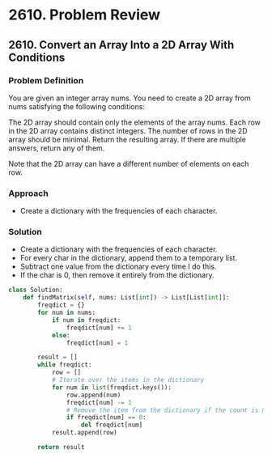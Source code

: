 # 2610. Problem Review

## 2610. Convert an Array Into a 2D Array With Conditions

### Problem Definition
You are given an integer array nums. You need to create a 2D array from nums satisfying the following conditions:

The 2D array should contain only the elements of the array nums.
Each row in the 2D array contains distinct integers.
The number of rows in the 2D array should be minimal.
Return the resulting array. If there are multiple answers, return any of them.

Note that the 2D array can have a different number of elements on each row.


### Approach
- Create a dictionary with the frequencies of each character.

### Solution
- Create a dictionary with the frequencies of each character.
- For every char in the dictionary, append them to a temporary list.
- Subtract one value from the dictionary every time I do this.
- If the char is 0, then remove it entirely from the dictionary.

```python
class Solution:
    def findMatrix(self, nums: List[int]) -> List[List[int]]:
        freqdict = {}
        for num in nums:
            if num in freqdict:
                freqdict[num] += 1
            else:
                freqdict[num] = 1

        result = []
        while freqdict:
            row = []
            # Iterate over the items in the dictionary
            for num in list(freqdict.keys()):
                row.append(num)
                freqdict[num] -= 1
                # Remove the item from the dictionary if the count is 0
                if freqdict[num] == 0:
                    del freqdict[num]
            result.append(row)

        return result

